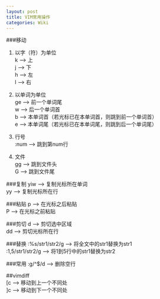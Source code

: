 ```yaml
---
layout: post
title: VIM常用操作
categories: Wiki
---
```


###移动
  1. 以字（符）为单位  
k               --> 上  
j               --> 下  
h               --> 左  
l               --> 右  

  2. 以单词为单位  
ge              --> 前一个单词尾  
w               --> 后一个单词首  
b               --> 本单词首（若光标已在本单词首，则跳到前一个单词首）  
e               --> 本单词尾（若光标已在本单词尾，则跳到后一个单词尾）  

  3. 行号  
:num            --> 跳到第num行  

  4. 文件  
gg              --> 跳到文件头  
G               --> 跳到文件尾  

###复制
yiw             --> 复制光标所在单词  
yy              --> 复制光标所在行  

###粘贴
p               --> 在光标之后粘贴  
P               --> 在光标之前粘贴  

###剪切
d               --> 剪切选中区域  
dd              --> 剪切光标所在行  

###替换
:%s/str1/str2/g --> 将全文中的str1替换为str1  
:1,5/str1/str2/g    --> 将1到5行中的str1替换为str2  

###常用
:g/^$/d         --> 删除空行  

##vimdiff  
[c              --> 移动到上一个不同处  
]c              --> 移动到下一个不同处
